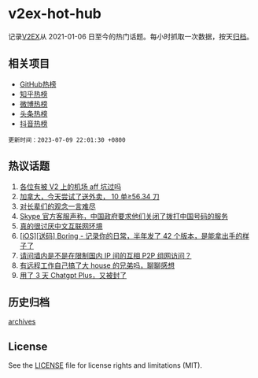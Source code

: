 # v2ex-hot-hub

 记录[V2EX](https://www.v2ex.com/)从 2021-01-06 日至今的热门话题。每小时抓取一次数据，按天[归档](archives)。
 
 ## 相关项目

- [GitHub热榜](https://github.com/it985/github-hot-hub)
- [知乎热榜](https://github.com/it985/zhihu-hot-hub)
- [微博热榜](https://github.com/it985/weibo-hot-hub)
- [头条热榜](https://github.com/it985/toutiao-hot-hub)
- [抖音热榜](https://github.com/it985/douyin-hot-hub)


 `更新时间：2023-07-09 22:01:30 +0800`

## 热议话题

1. [各位有被 V2 上的机场 aff 坑过吗](https://www.v2ex.com/t/955174)
1. [加拿大，今天尝试了送外卖， 10 单≥56.34 刀](https://www.v2ex.com/t/955214)
1. [对长辈们的观念一言难尽](https://www.v2ex.com/t/955222)
1. [Skype 官方客服声称，中国政府要求他们关闭了拨打中国号码的服务](https://www.v2ex.com/t/955213)
1. [真的很讨厌中文互联网环境](https://www.v2ex.com/t/955231)
1. [[iOS][送码] Boring - 记录你的日常，半年发了 42 个版本，是能拿出手的样子了](https://www.v2ex.com/t/955241)
1. [请问墙内是不是在限制国内 IP 间的互相 P2P 组网访问？](https://www.v2ex.com/t/955206)
1. [有远程工作自己搞了大 house 的兄弟吗，聊聊感想](https://www.v2ex.com/t/955189)
1. [用了 3 天 Chatgpt Plus，又被封了](https://www.v2ex.com/t/955295)

## 历史归档

[archives](archives)

## License

See the [LICENSE](LICENSE) file for license rights and limitations (MIT).
